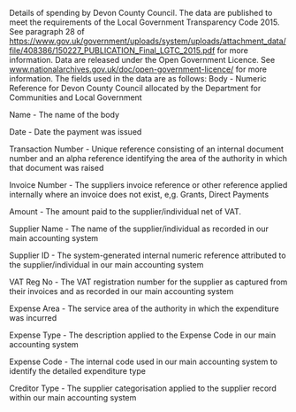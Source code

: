 Details of spending by Devon County Council.
The data are published to meet the requirements of the Local Government Transparency Code 2015.  See paragraph 28 of https://www.gov.uk/government/uploads/system/uploads/attachment_data/file/408386/150227_PUBLICATION_Final_LGTC_2015.pdf for more information.
Data are released under the Open Government Licence.  See www.nationalarchives.gov.uk/doc/open-government-licence/ for more information.
The fields used in the data are as follows:
Body - Numeric Reference for Devon County Council allocated by the Department for Communities and Local Government

Name - The name of the body

Date - Date the payment was issued

Transaction Number - Unique reference consisting of an internal document number and an alpha reference identifying the area of the authority in which that document was raised

Invoice Number - The suppliers invoice reference or other reference applied internally where an invoice does not exist, e,g. Grants, Direct Payments

Amount - The amount paid to the supplier/individual net of VAT.

Supplier Name - The name of the supplier/individual as recorded in our main accounting system

Supplier ID - The system-generated internal numeric reference attributed to the supplier/individual in our main accounting system

VAT Reg No - The VAT registration number for the supplier as captured from their invoices and as recorded in our main accounting system

Expense Area - The service area of the authority in which the expenditure was incurred

Expense Type - The description applied to the Expense Code in our main accounting system

Expense Code - The internal code used in our main accounting system to identify the detailed expenditure type

Creditor Type - The supplier categorisation applied to the supplier record within our main accounting system
